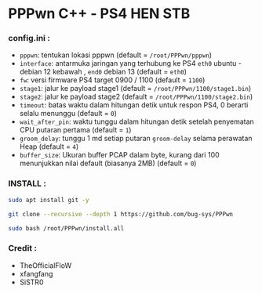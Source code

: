 # PPPwn C++ - PS4 HEN STB

### config.ini :
- `pppwn`: tentukan lokasi pppwn (default = `/root/PPPwn/pppwn`)
- `interface`: antarmuka jaringan yang terhubung ke PS4 `eth0` ubuntu - debian 12 kebawah , `end0` debian 13 (default = `eth0`)
- `fw`: versi firmware PS4 target 0900 / 1100 (default = `1100`)
- `stage1`: jalur ke payload stage1 (default = `/root/PPPwn/1100/stage1.bin`)
- `stage2`: jalur ke payload stage2 (default = `/root/PPPwn/1100/stage2.bin`)
- `timeout`: batas waktu dalam hitungan detik untuk respon PS4, 0 berarti selalu menunggu (default = `0`)
- `wait_after_pin`: waktu tunggu dalam hitungan detik setelah penyematan CPU putaran pertama (default = `1`)
- `groom_delay`: tunggu 1 md setiap putaran `groom-delay` selama perawatan Heap (default = `4`)
- `buffer_size`: Ukuran buffer PCAP dalam byte, kurang dari 100 menunjukkan nilai default (biasanya 2MB) (default = `0`)

### INSTALL :
```sh
sudo apt install git -y
```
```sh
git clone --recursive --depth 1 https://github.com/bug-sys/PPPwn
```
```sh
sudo bash /root/PPPwn/install.all
```

### Credit :
- TheOfficialFloW
- xfangfang
- SiSTR0
